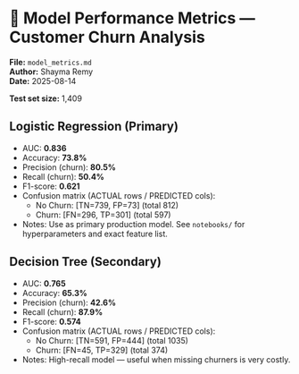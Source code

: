 # 🎯 Model Performance Metrics — Customer Churn Analysis

**File:** `model_metrics.md`  
**Author:** Shayma Remy  
**Date:** 2025-08-14


**Test set size:** 1,409

## Logistic Regression (Primary)
- AUC: **0.836**
- Accuracy: **73.8%**
- Precision (churn): **80.5%**
- Recall (churn): **50.4%**
- F1-score: **0.621**
- Confusion matrix (ACTUAL rows / PREDICTED cols):
  - No Churn: [TN=739, FP=73] (total 812)
  - Churn:    [FN=296, TP=301] (total 597)
- Notes: Use as primary production model. See `notebooks/` for hyperparameters and exact feature list.

## Decision Tree (Secondary)
- AUC: **0.765**
- Accuracy: **65.3%**
- Precision (churn): **42.6%**
- Recall (churn): **87.9%**
- F1-score: **0.574**
- Confusion matrix (ACTUAL rows / PREDICTED cols):
  - No Churn: [TN=591, FP=444] (total 1035)
  - Churn:    [FN=45, TP=329] (total 374)
- Notes: High-recall model — useful when missing churners is very costly.

